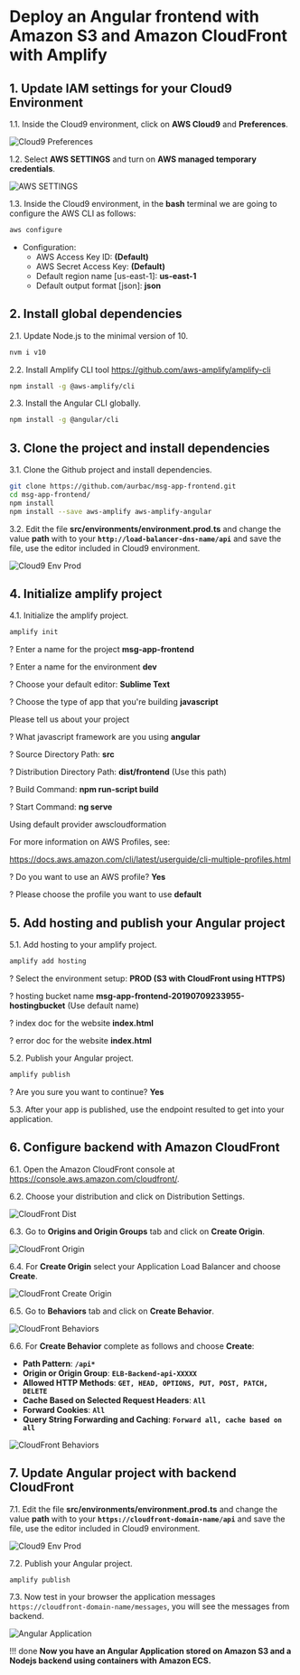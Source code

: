 # Deploy an Angular frontend with Amazon S3 and Amazon CloudFront with Amplify

## 1. Update IAM settings for your Cloud9 Environment

1.1\. Inside the Cloud9 environment, click on **AWS Cloud9** and **Preferences**.

![Cloud9 Preferences](images2/cloud9-preferences.png)

1.2\. Select **AWS SETTINGS** and turn on **AWS managed temporary credentials**.

![AWS SETTINGS](images2/cloud9-temp-cred.png)

1.3\. Inside the Cloud9 environment, in the **bash** terminal we are going to configure the AWS CLI as follows:

``` bash
aws configure
```

- Configuration:
    - AWS Access Key ID: **(Default)**
    - AWS Secret Access Key: **(Default)**
    - Default region name [us-east-1]: **us-east-1**
    - Default output format [json]: **json**


## 2. Install global dependencies

2.1\. Update Node.js to the minimal version of 10.

``` bash
nvm i v10
```

2.2\. Install Amplify CLI tool https://github.com/aws-amplify/amplify-cli

``` bash
npm install -g @aws-amplify/cli
```

2.3\. Install the Angular CLI globally.

``` bash
npm install -g @angular/cli
```

## 3. Clone the project and install dependencies

3.1\. Clone the Github project and install dependencies.

``` bash
git clone https://github.com/aurbac/msg-app-frontend.git
cd msg-app-frontend/
npm install
npm install --save aws-amplify aws-amplify-angular
```

3.2\. Edit the file **src/environments/environment.prod.ts** and change the value **path** with to your **`http://load-balancer-dns-name/api`** and save the file, use the editor included in Cloud9 environment.

![Cloud9 Env Prod](images2/cloud-env-prod.png)

## 4. Initialize amplify project

4.1\. Initialize the amplify project.

``` bash
amplify init
```

? Enter a name for the project **msg-app-frontend**

? Enter a name for the environment **dev**

? Choose your default editor: **Sublime Text**

? Choose the type of app that you're building **javascript**

Please tell us about your project

? What javascript framework are you using **angular**

? Source Directory Path:  **src**

? Distribution Directory Path: **dist/frontend** (Use this path)

? Build Command:  **npm run-script build**

? Start Command: **ng serve**

Using default provider  awscloudformation

For more information on AWS Profiles, see:

https://docs.aws.amazon.com/cli/latest/userguide/cli-multiple-profiles.html

? Do you want to use an AWS profile? **Yes**

? Please choose the profile you want to use **default**

## 5. Add hosting and publish your Angular project

5.1\. Add hosting to your amplify project.

``` bash
amplify add hosting
```

? Select the environment setup: **PROD (S3 with CloudFront using HTTPS)**

? hosting bucket name **msg-app-frontend-20190709233955-hostingbucket** (Use default name)

? index doc for the website **index.html**

? error doc for the website **index.html**

5.2\. Publish your Angular project.

``` bash
amplify publish
```

? Are you sure you want to continue? **Yes**

5.3\. After your app is published, use the endpoint resulted to get into your application.

## 6. Configure backend with Amazon CloudFront

6.1\. Open the Amazon CloudFront console at https://console.aws.amazon.com/cloudfront/.

6.2\. Choose your distribution and click on Distribution Settings.

![CloudFront Dist](images2/cloudfront-dist.png)

6.3\. Go to **Origins and Origin Groups** tab and click on **Create Origin**.

![CloudFront Origin](images2/cloudfront-origin.png)

6.4\. For **Create Origin** select your Application Load Balancer and choose **Create**.

![CloudFront Create Origin](images2/cloudfront-create-origin.png)

6.5\. Go to **Behaviors** tab and click on **Create Behavior**.

![CloudFront Behaviors](images2/cloudfront-behaviors.png)

6.6\. For **Create Behavior** complete as follows and choose **Create**:

* **Path Pattern**: **``/api*``**
* **Origin or Origin Group**: **``ELB-Backend-api-XXXXX``**
* **Allowed HTTP Methods**: **``GET, HEAD, OPTIONS, PUT, POST, PATCH, DELETE``**
* **Cache Based on Selected Request Headers**: **``All``**
* **Forward Cookies**: **``All``**
* **Query String Forwarding and Caching**: **``Forward all, cache based on all``**

![CloudFront Behaviors](images2/cloudfront-create-beh.png)

## 7. Update Angular project with backend CloudFront

7.1\. Edit the file **src/environments/environment.prod.ts** and change the value **path** with to your **`https://cloudfront-domain-name/api`** and save the file, use the editor included in Cloud9 environment.

![Cloud9 Env Prod](images2/cloudfront-cloud9-new.png)

7.2\. Publish your Angular project.

``` bash
amplify publish
```

7.3\. Now test in your browser the application messages `https://cloudfront-domain-name/messages`, you will see the messages from backend.

![Angular Application](images2/cloudfront-frontend.png)

!!! done
    **Now you have an Angular Application stored on Amazon S3 and a Nodejs backend using containers with Amazon ECS.**